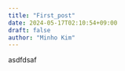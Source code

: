 ```yaml
---
title: "First_post"
date: 2024-05-17T02:10:54+09:00
draft: false
author: "Minho Kim"
---
```


asdfdsaf

